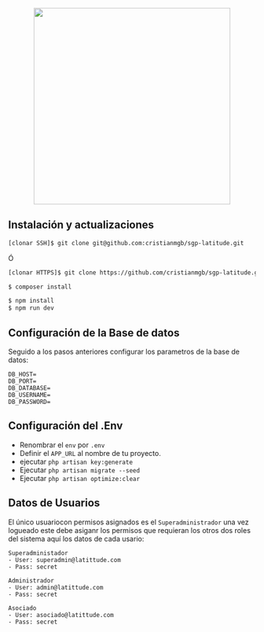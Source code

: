 <p align="center">
	<a href="https://lattitude.co/" target="_blank">
		<img src="https://mlcrrsavqvrs.i.optimole.com/1gxDIR8--KmHYQzM/w:auto/h:auto/q:82/https://lattitude.co/contenido/wp-content/uploads/2020/06/logo.svg" width="400">
	</a>
</p>

## Instalación y actualizaciones

```bash
[clonar SSH]$ git clone git@github.com:cristianmgb/sgp-latitude.git
```
Ó
```bash
[clonar HTTPS]$ git clone https://github.com/cristianmgb/sgp-latitude.git
```
```bash
$ composer install
```
```bash
$ npm install
$ npm run dev
```
## Configuración de la Base de datos

Seguido a los pasos anteriores configurar los parametros de la base de datos:

```
DB_HOST=
DB_PORT=
DB_DATABASE=
DB_USERNAME=
DB_PASSWORD=
```

## Configuración del .Env

- Renombrar el `env` por `.env`
- Definir el `APP_URL` al nombre de tu proyecto.
- ejecutar `php artisan key:generate`
- Ejecutar `php artisan migrate --seed`
- Ejecutar `php artisan optimize:clear`

## Datos de Usuarios

El único usuariocon permisos asignados es el `Superadministrador` una vez logueado este debe asiganr los permisos que requieran los otros dos roles del sistema aquí los datos de cada usario:

```
Superadministador
- User: superadmin@latittude.com
- Pass: secret

Administrador
- User: admin@latittude.com
- Pass: secret

Asociado
- User: asociado@latittude.com
- Pass: secret
```